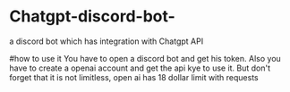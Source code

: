# Chatgpt-discord-bot-
a discord bot which has integration with Chatgpt API 

#how to use it
<break>
You have to open a discord bot and get his token. Also you have to create a openai account and get the api kye to use it. But don't forget that it is not limitless, open ai has 18 dollar limit with requests
